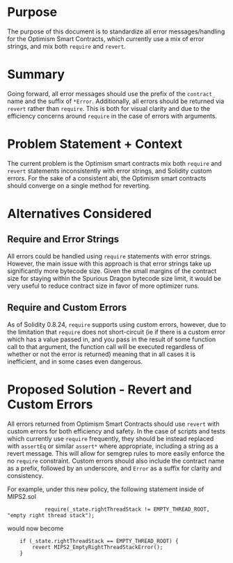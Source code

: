 # Purpose

The purpose of this document is to standardize all error messages/handling for the Optimism Smart Contracts, which currently use a mix of error strings, and mix both `require` and `revert`.

# Summary

Going forward, all error messages should use the prefix of the `contract_` name and the suffix of `*Error`. Additionally, all errors should be returned via `revert` rather than `require`. This is both for visual clarity and due to the efficiency concerns around `require` in the case of errors with arguments.

# Problem Statement + Context

The current problem is the Optimism smart contracts mix both `require` and `revert` statements inconsistently with error strings, and Solidity custom errors. For the sake of a consistent abi, the Optimism smart contracts should converge on a single method for reverting.

# Alternatives Considered

## Require and Error Strings

All errors could be handled using `require` statements with error strings. However, the main issue with this approach is that error strings take up significantly more bytecode size. Given the small margins of the contract size for staying within the Spurious Dragon bytecode size limit, it would be very useful to reduce contract size in favor of more optimizer runs.

## Require and Custom Errors

As of Solidity 0.8.24, `require` supports using custom errors, however, due to the limitation that `require` does not short-circuit (ie if there is a custom error which has a value passed in, and you pass in the result of some function call to that argument, the function call will be executed regardless of whether or not the error is returned) meaning that in all cases it is inefficient, and in some cases even dangerous.

# Proposed Solution - Revert and Custom Errors

All errors returned from Optimism Smart Contracts should use `revert` with custom errors for both efficiency and safety. In the case of scripts and tests which currently use `require` frequently, they should be instead replaced with `assertEq` or similar `assert*` where appropriate, including a string as a revert message. This will allow for semgrep rules to more easily enforce the no `require` constraint. Custom errors should also include the contract name as a prefix, followed by an underscore, and `Error` as a suffix for clarity and consistency.

For example, under this new policy, the following statement inside of MIPS2.sol

```solidity
            require(_state.rightThreadStack != EMPTY_THREAD_ROOT, "empty right thread stack");
```

would now become

```solidity
    if (_state.rightThreadStack == EMPTY_THREAD_ROOT) {
        revert MIPS2_EmptyRightThreadStackError();
    }
```
